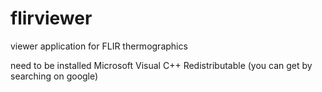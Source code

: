 # flirviewer
viewer application for FLIR thermographics

need to be installed Microsoft Visual C++ Redistributable (you can get by searching on google)
